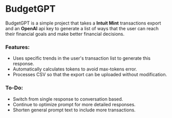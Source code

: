 # BudgetGPT

BudgetGPT is a simple project that takes a **Intuit Mint** transactions export and an **OpenAI** api key to generate a list of ways that the user can reach their financial goals and make better financial decisions. 

### Features:
* Uses specific trends in the user's transaction list to generate this response.
* Automatically calculates tokens to avoid max-tokens error.
* Processes CSV so that the export can be uploaded without modification.

### To-Do:
* Switch from single response to conversation based.
* Continue to optimize prompt for more detailed responses.
* Shorten general prompt text to include more transactions.